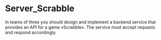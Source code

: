 # Server_Scrabble
 In teams of three you should design and implement a backend service that provides an API for a game «Scrabble». The service must accept requests and respond accordingly.
